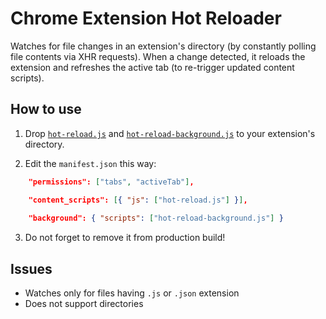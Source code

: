 # Chrome Extension Hot Reloader

Watches for file changes in an extension's directory (by constantly polling file contents via XHR requests). When a change detected, it reloads the extension and refreshes the active tab (to re-trigger updated content scripts).

## How to use

1. Drop [`hot-reload.js`](https://github.com/xpl/crx-hotreload/blob/master/hot-reload.js) and [`hot-reload-background.js`](https://github.com/xpl/crx-hotreload/blob/master/hot-reload-background.js) to your extension's directory.

2. Edit the `manifest.json` this way:
```json
    "permissions": ["tabs", "activeTab"],

    "content_scripts": [{ "js": ["hot-reload.js"] }],
    
    "background": { "scripts": ["hot-reload-background.js"] }
```

3. Do not forget to remove it from production build!

## Issues

- Watches only for files having `.js` or `.json` extension
- Does not support directories

